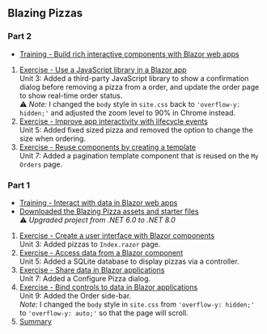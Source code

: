 ## Blazing Pizzas

### Part 2
- [Training - Build rich interactive components with Blazor web apps](https://learn.microsoft.com/en-us/training/modules/blazor-build-rich-interactive-components/)

1. [Exercise - Use a JavaScript library in a Blazor app](https://learn.microsoft.com/en-us/training/modules/blazor-build-rich-interactive-components/3-exercise-use-javascript-libraries-blazor-apps)\
Unit 3: Added a third-party JavaScript library to show a confirmation dialog before removing a pizza from a order, and update the order page to show real-time order status.\
⚠️ *Note:* I changed the `body` style in `site.css` back to `'overflow-y: hidden;'` and adjusted the zoom level to 90% in Chrome instead.
2. [Exercise - Improve app interactivity with lifecycle events](https://learn.microsoft.com/en-us/training/modules/blazor-build-rich-interactive-components/5-exercise-improve-app-interactivity-lifecycle-events)\
Unit 5: Added fixed sized pizza and removed the option to change the size when ordering.
3. [Exercise - Reuse components by creating a template](https://learn.microsoft.com/en-us/training/modules/blazor-build-rich-interactive-components/7-exercise-reuse-components-creating-templates)\
Unit 7: Added a pagination template component that is reused on the `My Orders` page.

### Part 1
- [Training - Interact with data in Blazor web apps](https://learn.microsoft.com/en-us/training/modules/interact-with-data-blazor-web-apps/)
- [Downloaded the Blazing Pizza assets and starter files](https://github.com/MicrosoftDocs/mslearn-interact-with-data-blazor-web-apps)\
 ⚠️ *Upgraded project from .NET 6.0 to .NET 8.0*

1. [Exercise - Create a user interface with Blazor components](https://learn.microsoft.com/en-us/training/modules/interact-with-data-blazor-web-apps/3-exercise-create-user-interfaces-with-blazor-components)\
Unit 3: Added pizzas to `Index.razor` page.
2. [Exercise - Access data from a Blazor component](https://learn.microsoft.com/en-us/training/modules/interact-with-data-blazor-web-apps/5-exercise-access-data-from-blazor-components)\
Unit 5: Added a SQLite database to display pizzas via a controller.
3. [Exercise - Share data in Blazor applications](https://learn.microsoft.com/en-us/training/modules/interact-with-data-blazor-web-apps/7-exercise-share-data-in-blazor-applications)\
Unit 7: Added a Configure Pizza dialog.
4. [Exercise - Bind controls to data in Blazor applications](https://learn.microsoft.com/en-us/training/modules/interact-with-data-blazor-web-apps/9-exercise-bind-controls-data-blazor-applications)\
Unit 9: Added the Order side-bar.\
*Note:* I changed the `body` style in `site.css` from `'overflow-y: hidden;'` to `'overflow-y: auto;'` so that the page will scroll.
5. [Summary](https://learn.microsoft.com/en-us/training/modules/interact-with-data-blazor-web-apps/10-summary)


